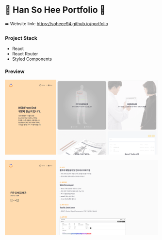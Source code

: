 # :yellow_heart: Han So Hee Portfolio :yellow_heart:

:arrow_right: Website link: https://soheee94.github.io/portfolio

### Project Stack

- React
- React Router
- Styled Components

### Preview

![preview1](/images/preview_1.PNG?raw=true)

![preview2](/images/preview_2.PNG?raw=true)
